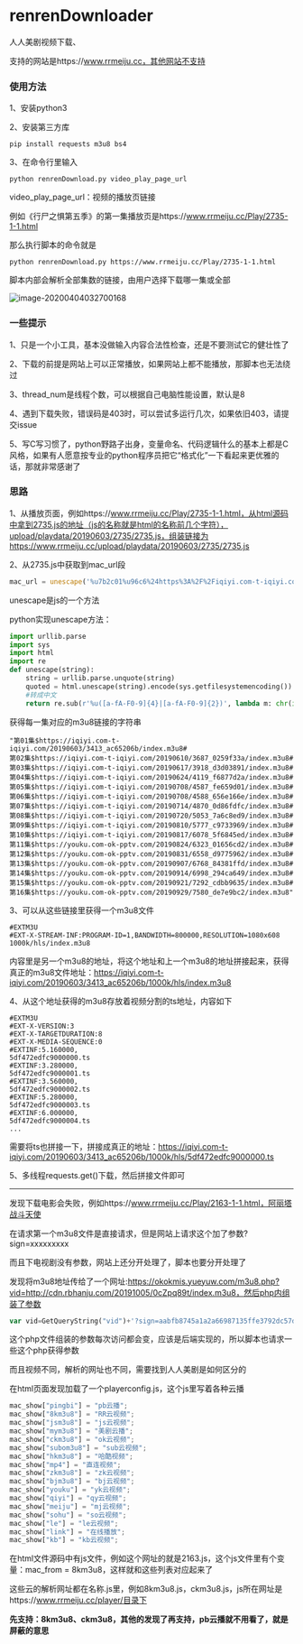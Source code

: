# renrenDownloader
人人美剧视频下载、

支持的网站是https://www.rrmeiju.cc，其他网站不支持

### 使用方法

1、安装python3

2、安装第三方库

```
pip install requests m3u8 bs4
```

3、在命令行里输入

```
python renrenDownload.py video_play_page_url
```

video_play_page_url：视频的播放页链接

例如《行尸之惧第五季》的第一集播放页是https://www.rrmeiju.cc/Play/2735-1-1.html

那么执行脚本的命令就是

```
python renrenDownload.py https://www.rrmeiju.cc/Play/2735-1-1.html
```

脚本内部会解析全部集数的链接，由用户选择下载哪一集或全部

![image-20200404032700168](C:\Users\test\AppData\Roaming\Typora\typora-user-images\image-20200404032700168.png)



### 一些提示

1、只是一个小工具，基本没做输入内容合法性检查，还是不要测试它的健壮性了

2、下载的前提是网站上可以正常播放，如果网站上都不能播放，那脚本也无法绕过

3、thread_num是线程个数，可以根据自己电脑性能设置，默认是8

4、遇到下载失败，错误码是403时，可以尝试多运行几次，如果依旧403，请提交issue

5、写C写习惯了，python野路子出身，变量命名、代码逻辑什么的基本上都是C风格，如果有人愿意按专业的python程序员把它“格式化”一下看起来更优雅的话，那就非常感谢了



### 思路

1、从播放页面，例如https://www.rrmeiju.cc/Play/2735-1-1.html，从html源码中拿到2735.js的地址（js的名称就是html的名称前几个字符），upload/playdata/20190603/2735/2735.js，组装链接为https://www.rrmeiju.cc/upload/playdata/20190603/2735/2735.js

2、从2735.js中获取到mac_url段

```javascript
mac_url = unescape('%u7b2c01%u96c6%24https%3A%2F%2Fiqiyi.com-t-iqiyi.com%2F20190603%2F3413_ac65206b%2Findex.m3u8%23%u7b2c02%u96c6%24https%3A%2F%2Fiqiyi.com-t-iqiyi.com%2F20190610%2F3687_0259f33a%2Findex.m3u8%23%u7b2c03%u96c6%24https%3A%2F%2Fiqiyi.com-t-iqiyi.com%2F20190617%2F3918_d3d03891%2Findex.m3u8%23%u7b2c04%u96c6%24https%3A%2F%2Fiqiyi.com-t-iqiyi.com%2F20190624%2F4119_f6877d2a%2Findex.m3u8%23%u7b2c05%u96c6%24https%3A%2F%2Fiqiyi.com-t-iqiyi.com%2F20190708%2F4587_fe659d01%2Findex.m3u8%23%u7b2c06%u96c6%24https%3A%2F%2Fiqiyi.com-t-iqiyi.com%2F20190708%2F4588_656e166e%2Findex.m3u8%23%u7b2c07%u96c6%24https%3A%2F%2Fiqiyi.com-t-iqiyi.com%2F20190714%2F4870_0d86fdfc%2Findex.m3u8%23%u7b2c08%u96c6%24https%3A%2F%2Fiqiyi.com-t-iqiyi.com%2F20190720%2F5053_7a6c8ed9%2Findex.m3u8%23%u7b2c09%u96c6%24https%3A%2F%2Fiqiyi.com-t-iqiyi.com%2F20190810%2F5777_c9733969%2Findex.m3u8%23%u7b2c10%u96c6%24https%3A%2F%2Fiqiyi.com-t-iqiyi.com%2F20190817%2F6078_5f6845ed%2Findex.m3u8%23%u7b2c11%u96c6%24https%3A%2F%2Fyouku.com-ok-pptv.com%2F20190824%2F6323_01656cd2%2Findex.m3u8%23%u7b2c12%u96c6%24https%3A%2F%2Fyouku.com-ok-pptv.com%2F20190831%2F6558_d9775962%2Findex.m3u8%23%u7b2c13%u96c6%24https%3A%2F%2Fyouku.com-ok-pptv.com%2F20190907%2F6768_84381ffd%2Findex.m3u8%23%u7b2c14%u96c6%24https%3A%2F%2Fyouku.com-ok-pptv.com%2F20190914%2F6998_294ca649%2Findex.m3u8%23%u7b2c15%u96c6%24https%3A%2F%2Fyouku.com-ok-pptv.com%2F20190921%2F7292_cdbb9635%2Findex.m3u8%23%u7b2c16%u96c6%24https%3A%2F%2Fyouku.com-ok-pptv.com%2F20190929%2F7580_de7e9bc2%2Findex.m3u8');
```

unescape是js的一个方法

python实现unescape方法：

```python
import urllib.parse
import sys
import html
import re
def unescape(string):
    string = urllib.parse.unquote(string)
    quoted = html.unescape(string).encode(sys.getfilesystemencoding()).decode('utf-8')
    #转成中文
    return re.sub(r'%u([a-fA-F0-9]{4}|[a-fA-F0-9]{2})', lambda m: chr(int(m.group(1), 16)), quoted)
```

获得每一集对应的m3u8链接的字符串

```
"第01集$https://iqiyi.com-t-iqiyi.com/20190603/3413_ac65206b/index.m3u8#
第02集$https://iqiyi.com-t-iqiyi.com/20190610/3687_0259f33a/index.m3u8#
第03集$https://iqiyi.com-t-iqiyi.com/20190617/3918_d3d03891/index.m3u8#
第04集$https://iqiyi.com-t-iqiyi.com/20190624/4119_f6877d2a/index.m3u8#
第05集$https://iqiyi.com-t-iqiyi.com/20190708/4587_fe659d01/index.m3u8#
第06集$https://iqiyi.com-t-iqiyi.com/20190708/4588_656e166e/index.m3u8#
第07集$https://iqiyi.com-t-iqiyi.com/20190714/4870_0d86fdfc/index.m3u8#
第08集$https://iqiyi.com-t-iqiyi.com/20190720/5053_7a6c8ed9/index.m3u8#
第09集$https://iqiyi.com-t-iqiyi.com/20190810/5777_c9733969/index.m3u8#
第10集$https://iqiyi.com-t-iqiyi.com/20190817/6078_5f6845ed/index.m3u8#
第11集$https://youku.com-ok-pptv.com/20190824/6323_01656cd2/index.m3u8#
第12集$https://youku.com-ok-pptv.com/20190831/6558_d9775962/index.m3u8#
第13集$https://youku.com-ok-pptv.com/20190907/6768_84381ffd/index.m3u8#
第14集$https://youku.com-ok-pptv.com/20190914/6998_294ca649/index.m3u8#
第15集$https://youku.com-ok-pptv.com/20190921/7292_cdbb9635/index.m3u8#
第16集$https://youku.com-ok-pptv.com/20190929/7580_de7e9bc2/index.m3u8"
```

3、可以从这些链接里获得一个m3u8文件

```
#EXTM3U
#EXT-X-STREAM-INF:PROGRAM-ID=1,BANDWIDTH=800000,RESOLUTION=1080x608
1000k/hls/index.m3u8
```

内容里是另一个m3u8的地址，将这个地址和上一个m3u8的地址拼接起来，获得真正的m3u8文件地址：https://iqiyi.com-t-iqiyi.com/20190603/3413_ac65206b/1000k/hls/index.m3u8

4、从这个地址获得的m3u8存放着视频分割的ts地址，内容如下

```
#EXTM3U
#EXT-X-VERSION:3
#EXT-X-TARGETDURATION:8
#EXT-X-MEDIA-SEQUENCE:0
#EXTINF:5.160000,
5df472edfc9000000.ts
#EXTINF:3.280000,
5df472edfc9000001.ts
#EXTINF:3.560000,
5df472edfc9000002.ts
#EXTINF:5.280000,
5df472edfc9000003.ts
#EXTINF:6.000000,
5df472edfc9000004.ts
...
```

需要将ts也拼接一下，拼接成真正的地址：https://iqiyi.com-t-iqiyi.com/20190603/3413_ac65206b/1000k/hls/5df472edfc9000000.ts

5、多线程requests.get()下载，然后拼接文件即可



---



发现下载电影会失败，例如https://www.rrmeiju.cc/Play/2163-1-1.html，阿丽塔战斗天使

在请求第一个m3u8文件是直接请求，但是网站上请求这个加了参数?sign=xxxxxxxxx

而且下电视剧没有参数，网站上还分开处理了，脚本也要分开处理了

发现将m3u8地址传给了一个网址:https://okokmis.yueyuw.com/m3u8.php?vid=http://cdn.rbhanju.com/20191005/0cZpq89t/index.m3u8，然后php内组装了参数

```php
var vid=GetQueryString("vid")+'?sign=aabfb8745a1a2a66987135ffe3792dc57dc7879ddc0a12c63655bf4c38424120c703de287a85185af4d32ac44639c9ba';
```

这个php文件组装的参数每次访问都会变，应该是后端实现的，所以脚本也请求一些这个php获得参数

而且视频不同，解析的网址也不同，需要找到人人美剧是如何区分的

在html页面发现加载了一个playerconfig.js，这个js里写着各种云播

```javascript
mac_show["pingbi"] = "pb云播";
mac_show["8km3u8"] = "RR云视频";
mac_show["jsm3u8"] = "js云视频";
mac_show["mym3u8"] = "美剧云播";
mac_show["ckm3u8"] = "ok云视频";
mac_show["subom3u8"] = "sub云视频";
mac_show["hkm3u8"] = "哈酷视频";
mac_show["mp4"] = "直连视频";
mac_show["zkm3u8"] = "zk云视频";
mac_show["bjm3u8"] = "bj云视频";
mac_show["youku"] = "yk云视频";
mac_show["qiyi"] = "qy云视频";
mac_show["meiju"] = "mj云视频";
mac_show["sohu"] = "so云视频";
mac_show["le"] = "le云视频";
mac_show["link"] = "在线播放";
mac_show["kb"] = "kb云视频";
```

在html文件源码中有js文件，例如这个网址的就是2163.js，这个js文件里有个变量：mac_from = 8km3u8，这样就和这些列表对应起来了

这些云的解析网址都在名称.js里，例如8km3u8.js，ckm3u8.js，js所在网址是https://www.rrmeiju.cc/player/目录下

**先支持：8km3u8、ckm3u8，其他的发现了再支持，pb云播就不用看了，就是屏蔽的意思**